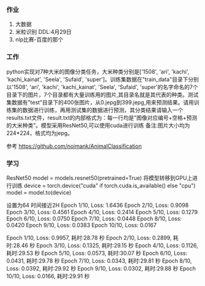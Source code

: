 ### 作业
1. 大数据
2. 米粒识别   DDL:4月29日
3. nlp比赛-百度的那个


### 工作
python实现对7种大米的图像分类任务，大米种类分别是['1508', 'ari', 'kachi', 'kachi_kainat', 'Seela', 'Sufaid', 'super']。训练集数据在"train_data"目录下分别以'1508', 'ari', 'kachi', 'kachi_kainat', 'Seela', 'Sufaid', 'super'的名字命名的7个目录下的图片，7个目录都有大量训练用的图片,其目录名就是其代表的种类。测试集数据有"test"目录下的400张图片，从0.jepg到399.jepg,用来预测结果。请用训练集的数据进行训练，再用测试集的数据进行预测，其分类结果请输入一个results.txt文件，result.txt的内部格式为：每一行均是"图像对应编号+空格+预测的大米种类"。模型采用ResNet50,可以使用cuda进行训练
备注:图片大小均为224*224，格式均为jepg。

参考
https://github.com/noimank/AnimalClassification


### 学习



ResNet50 
model = models.resnet50(pretrained=True)
将模型转移到GPU上进行训练
device = torch.device("cuda" if torch.cuda.is_available() else "cpu")
model = model.to(device)



设置为64  时间接近2H
Epoch 1/10, Loss: 1.6436
Epoch 2/10, Loss: 0.9098
Epoch 3/10, Loss: 0.4561
Epoch 4/10, Loss: 0.2414
Epoch 5/10, Loss: 0.1279
Epoch 6/10, Loss: 0.0750
Epoch 7/10, Loss: 0.0448
Epoch 8/10, Loss: 0.0420
Epoch 9/10, Loss: 0.0383
Epoch 10/10, Loss: 0.0167

Epoch 1/10, Loss: 0.9957, 耗时:28.78 秒
Epoch 2/10, Loss: 0.2899, 耗时:28.46 秒
Epoch 3/10, Loss: 0.1325, 耗时:29.15 秒
Epoch 4/10, Loss: 0.1126, 耗时:29.53 秒
Epoch 5/10, Loss: 0.0573, 耗时:30.07 秒
Epoch 6/10, Loss: 0.0431, 耗时:29.78 秒
Epoch 7/10, Loss: 0.0343, 耗时:29.81 秒
Epoch 8/10, Loss: 0.0392, 耗时:29.92 秒
Epoch 9/10, Loss: 0.0302, 耗时:29.88 秒
Epoch 10/10, Loss: 0.0166, 耗时:29.91 秒
